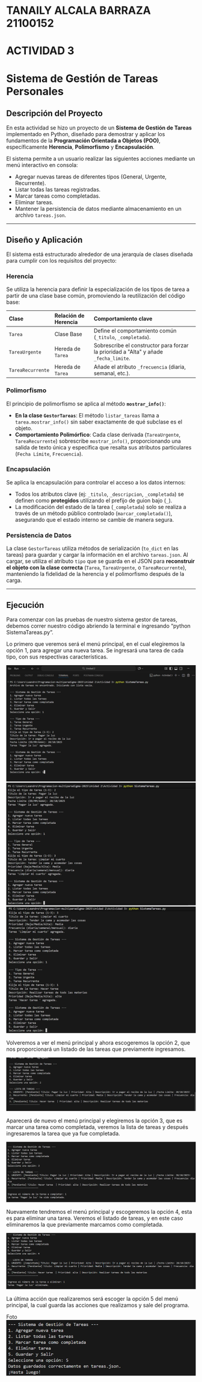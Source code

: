 # TANAILY ALCALA BARRAZA 21100152
# ACTIVIDAD 3
# Sistema de Gestión de Tareas Personales 

## Descripción del Proyecto

En esta actividad se hizo un proyecto de un **Sistema de Gestión de Tareas** implementado en Python, diseñado para demostrar y aplicar los fundamentos de la **Programación Orientada a Objetos (POO)**, específicamente **Herencia**, **Polimorfismo** y **Encapsulación**.

El sistema permite a un usuario realizar las siguientes acciones mediante un menú interactivo en consola:

* Agregar nuevas tareas de diferentes tipos (General, Urgente, Recurrente).
* Listar todas las tareas registradas.
* Marcar tareas como completadas.
* Eliminar tareas.
* Mantener la persistencia de datos mediante almacenamiento en un archivo `tareas.json`.

---

## Diseño y Aplicación 

El sistema está estructurado alrededor de una jerarquía de clases diseñada para cumplir con los requisitos del proyecto:

### Herencia

Se utiliza la herencia para definir la especialización de los tipos de tarea a partir de una clase base común, promoviendo la reutilización del código base:

| Clase | Relación de Herencia | Comportamiento clave |
| :--- | :--- | :--- |
| `Tarea` | Clase Base | Define el comportamiento común (`_titulo`, `_completada`). |
| `TareaUrgente` | Hereda de `Tarea` | Sobrescribe el constructor para forzar la prioridad a "Alta" y añade `_fecha_limite`. |
| `TareaRecurrente` | Hereda de `Tarea` | Añade el atributo `_frecuencia` (diaria, semanal, etc.). |

### Polimorfismo

El principio de polimorfismo se aplica al método **`mostrar_info()`**:

* **En la clase `GestorTareas`**: El método `listar_tareas` llama a `tarea.mostrar_info()` sin saber exactamente de qué subclase es el objeto.
* **Comportamiento Polimórfico**: Cada clase derivada (`TareaUrgente`, `TareaRecurrente`) sobrescribe `mostrar_info()`, proporcionando una salida de texto única y específica que resalta sus atributos particulares (`Fecha Límite`, `Frecuencia`).

### Encapsulación

Se aplica la encapsulación para controlar el acceso a los datos internos:

* Todos los atributos clave (ej: `_titulo`, `_descripcion`, `_completada`) se definen como **protegidos** utilizando el prefijo de guion bajo (`_`).
* La modificación del estado de la tarea (`_completada`) solo se realiza a través de un método público controlado (`marcar_completada()`), asegurando que el estado interno se cambie de manera segura.

### Persistencia de Datos

La clase `GestorTareas` utiliza métodos de serialización (`to_dict` en las tareas) para guardar y cargar la información en el archivo `tareas.json`. Al cargar, se utiliza el atributo `tipo` que se guarda en el JSON para **reconstruir el objeto con la clase correcta** (`Tarea`, `TareaUrgente`, o `TareaRecurrente`), manteniendo la fidelidad de la herencia y el polimorfismo después de la carga.

---

## Ejecución

Para comenzar con las pruebas de nuestro sistema gestor de tareas, debemos correr nuestro código abriendo la terminal e ingresando “python SistemaTareas.py”. 

Lo primero que veremos será el menú principal, en el cual elegiremos la opción 1, para agregar una nueva tarea. 
Se ingresará una tarea de cada tipo, con sus respectivas características. 

![Agregar tareas](1.png)
![Agregar tareas](2.png)
![Agregar tareas](3.png)

Volveremos a ver el menú principal y ahora escogeremos la opción 2, que nos proporcionará un listado de las tareas que previamente ingresamos. 

![Ver listado de tareas](4.png)

Aparecerá de nuevo el menú principal y elegiremos  la opción 3, que es marcar una tarea como completada, veremos la lista de tareas y después ingresaremos la tarea que ya fue completada.

![Marcar tareas como completadas](5.png) 

Nuevamente tendremos el menú principal y escogeremos la opción 4, esta es para eliminar una tarea. Veremos el listado de tareas, y en este caso eliminaremos la que previamente marcamos como completada. 

![Eliminar tareas](6.png)


La última acción que realizaremos será escoger la opción 5 del menú principal, la cual guarda las acciones que realizamos y sale del programa.  

Foto 
![Salida del programa](7.png)

